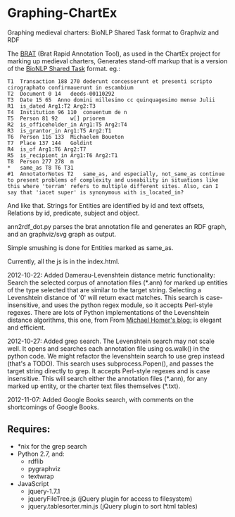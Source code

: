 # Graphing-ChartEx


Graphing medieval charters: BioNLP Shared Task format to Graphviz and RDF

The [BRAT](http://brat.nlplab.org/) (Brat Rapid Annotation Tool), as used in the ChartEx project for marking up medieval charters, Generates stand-off markup that is a version of the [BioNLP Shared Task](http://2011.bionlp-st.org/) format. eg.:

    T1	Transaction 188 270	dederunt concesserunt et presenti scripto cirographato confirmauerunt in escambium
    T2	Document 0 14	deeds-00110292
    T3	Date 15 65	Anno domini millesimo cc quinquagesimo mense Julii
    R1	is_dated Arg1:T2 Arg2:T3	
    T4	Institution 96 110	conuentum de n
    T5	Person 81 92	w[] priorem
    R2	is_officeholder_in Arg1:T5 Arg2:T4	
    R3	is_grantor_in Arg1:T5 Arg2:T1	
    T6	Person 116 133	Michaelem Boueton
    T7	Place 137 144	Goldint
    R4	is_of Arg1:T6 Arg2:T7	
    R5	is_recipient_in Arg1:T6 Arg2:T1	
    T8	Person 277 278	m
    *	same_as T8 T6 T31
    #1	AnnotatorNotes T2	same_as, and especially, not_same_as continue to present problems of complexity and useability in situations like this where 'terram' refers to multiple different sites. Also, can I say that 'iacet super' is synonymous with is_located_in?

And like that. Strings for Entities are identified by id and text offsets, Relations by id, predicate, subject and object.

ann2rdf_dot.py parses the brat annotation file and generates an RDF graph, and an graphviz/svg graph as output.

Simple smushing is done for Entities marked as same\_as.

Currently, all the js is in the index.html.

2012-10-22: Added Damerau-Levenshtein distance metric functionality: Search the selected corpus of annotation files (*.ann) for marked up entities of the type selected that are similar to the target string. Selecting a Levenshtein distance of '0' will return exact matches. This search is case-insensitive, and uses the python regex module, so it accepts Perl-style regexes. There are lots of Python implementations of the Levenshtein distance algorithms, this one, from From [Michael Homer's blog:](http://mwh.geek.nz/2009/04/26/python-damerau-levenshtein-distance/) is elegant and efficient.

2012-10-27: Added grep search. The Levenshtein search may not scale well. It opens and searches each annotation file using os.walk() in the python code. We might refactor the levenshtein search to use grep instead (that's a TODO). This search uses subprocess.Popen(), and passes the target string directly to grep. It accepts Perl-style regexes and is case insensitive. This will search either the annotation files (\*.ann), for any marked up entity, or the charter text files themselves (\*.txt).

2012-11-07: Added Google Books search, with comments on the shortcomings of Google Books.

## Requires:
* *nix for the grep search
* Python 2.7, and:
    * rdflib
    * pygraphviz
    * textwrap
* JavaScript
    * jquery-1.7.1
    * jqueryFileTree.js (jQuery plugin for access to filesystem)
    * jquery.tablesorter.min.js (jQuery plugin to sort html tables) 
